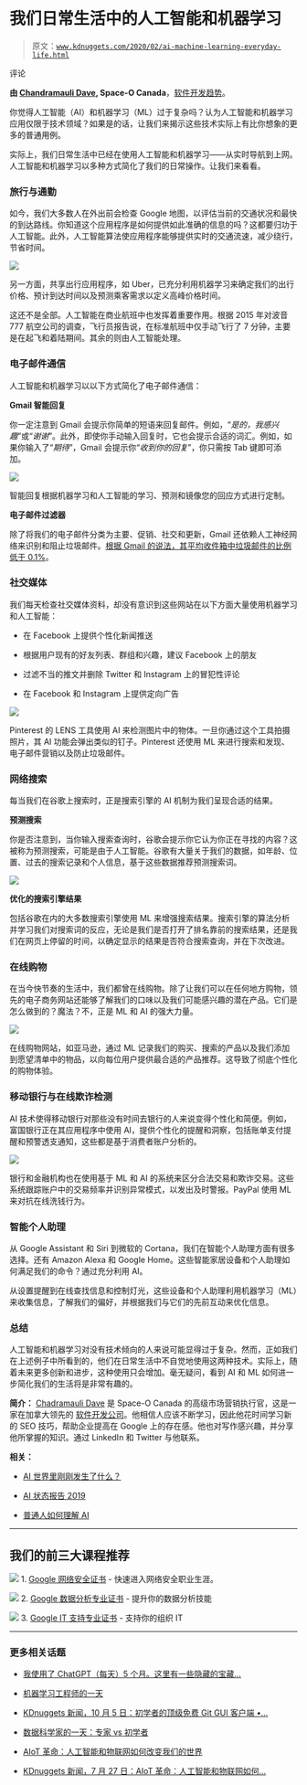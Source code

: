 # 我们日常生活中的人工智能和机器学习

> 原文：[`www.kdnuggets.com/2020/02/ai-machine-learning-everyday-life.html`](https://www.kdnuggets.com/2020/02/ai-machine-learning-everyday-life.html)

评论

**由 [Chandramauli Dave](https://twitter.com/seochandramauli), Space-O Canada**，[软件开发趋势](https://www.spaceo.ca/top-software-development-trends/)。

你觉得人工智能（AI）和机器学习（ML）过于复杂吗？认为人工智能和机器学习应用仅限于技术领域？如果是的话，让我们来揭示这些技术实际上有比你想象的更多的普通用例。

实际上，我们日常生活中已经在使用人工智能和机器学习——从实时导航到上网。人工智能和机器学习以多种方式简化了我们的日常操作。让我们来看看。

### 旅行与通勤

如今，我们大多数人在外出前会检查 Google 地图，以评估当前的交通状况和最快的到达路线。你知道这个应用程序是如何提供如此准确的信息的吗？这都要归功于人工智能。此外，人工智能算法使应用程序能够提供实时的交通流速，减少绕行，节省时间。

![](img/7ffa07730426b4c668ebdc3cc85a2231.png)

另一方面，共享出行应用程序，如 Uber，已充分利用机器学习来确定我们的出行价格、预计到达时间以及预测乘客需求以定义高峰价格时间。

这还不是全部。人工智能在商业航班中也发挥着重要作用。根据 2015 年对波音 777 航空公司的调查，飞行员报告说，在标准航班中仅手动飞行了 7 分钟，主要是在起飞和着陆期间。其余的则由人工智能处理。

### 电子邮件通信

人工智能和机器学习以以下方式简化了电子邮件通信：

**Gmail 智能回复**

你一定注意到 Gmail 会提示你简单的短语来回复邮件。例如，“*是的，我感兴趣*”或“*谢谢*”。此外，即使你手动输入回复时，它也会提示合适的词汇。例如，如果你输入了“*期待*”，Gmail 会提示你“*收到你的回复*”，你只需按 Tab 键即可添加。

![](img/faef69868d216d966e687819b22d9fd6.png)

智能回复根据机器学习和人工智能的学习、预测和镜像您的回应方式进行定制。

**电子邮件过滤器**

除了将我们的电子邮件分类为主要、促销、社交和更新，Gmail 还依赖人工神经网络来识别和阻止垃圾邮件。[根据 Gmail 的说法，其平均收件箱中垃圾邮件的比例低于 0.1%](https://gmail.googleblog.com/2015/07/the-mail-you-want-not-spam-you-dont.html)。

### 社交媒体

我们每天检查社交媒体资料，却没有意识到这些网站在以下方面大量使用机器学习和人工智能：

+   在 Facebook 上提供个性化新闻推送

+   根据用户现有的好友列表、群组和兴趣，建议 Facebook 上的朋友

+   过滤不当的推文并删除 Twitter 和 Instagram 上的冒犯性评论

+   在 Facebook 和 Instagram 上提供定向广告

![](img/8172fb1be7448eb1be91015eb413e2eb.png)

Pinterest 的 LENS 工具使用 AI 来检测图片中的物体。一旦你通过这个工具拍摄照片，其 AI 功能会弹出类似的钉子。Pinterest 还使用 ML 来进行搜索和发现、电子邮件营销以及防止垃圾邮件。

### 网络搜索

每当我们在谷歌上搜索时，正是搜索引擎的 AI 机制为我们呈现合适的结果。

**预测搜索**

你是否注意到，当你输入搜索查询时，谷歌会提示你它认为你正在寻找的内容？这被称为预测搜索，可能是由于人工智能。谷歌有大量关于我们的数据，如年龄、位置、过去的搜索记录和个人信息，基于这些数据推荐预测搜索词。

![](img/41a7c253372dc1c5d93639c739ebd60c.png)

**优化的搜索引擎结果**

包括谷歌在内的大多数搜索引擎使用 ML 来增强搜索结果。搜索引擎的算法分析并学习我们对搜索词的反应，无论是我们是否打开了排名靠前的搜索结果，还是我们在网页上停留的时间，以确定显示的结果是否符合搜索查询，并在下次改进。

### 在线购物

在当今快节奏的生活中，我们都曾在线购物。除了让我们可以在任何地方购物，领先的电子商务网站还能够了解我们的口味以及我们可能感兴趣的潜在产品。它们是怎么做到的？魔法？不，正是 ML 和 AI 的强大力量。

![](img/dc132a39b1668f65f0184b25f1c608c9.png)

在线购物网站，如亚马逊，通过 ML 记录我们的购买、搜索的产品以及我们添加到愿望清单中的物品，以向每位用户提供最合适的产品推荐。这导致了彻底个性化的购物体验。

### 移动银行与在线欺诈检测

AI 技术使得移动银行对那些没有时间去银行的人来说变得个性化和简便。例如，富国银行正在其应用程序中使用 AI，提供个性化的提醒和洞察，包括账单支付提醒和预警透支通知，这些都是基于消费者账户分析的。

![](img/608d640f5ca986ac4475d2b1408ad4a1.png)

银行和金融机构也在使用基于 ML 和 AI 的系统来区分合法交易和欺诈交易。这些系统跟踪账户中的交易频率并识别异常模式，以发出及时警报。PayPal 使用 ML 来对抗在线洗钱行为。

### 智能个人助理

从 Google Assistant 和 Siri 到微软的 Cortana，我们在智能个人助理方面有很多选择。还有 Amazon Alexa 和 Google Home。这些智能家居设备和个人助理如何满足我们的命令？通过充分利用 AI。

从设置提醒到在线查找信息和控制灯光，这些设备和个人助理利用机器学习（ML）来收集信息，了解我们的偏好，并根据我们与它们的先前互动来优化信息。

### 总结

人工智能和机器学习对没有技术倾向的人来说可能显得过于复杂。然而，正如我们在上述例子中所看到的，他们在日常生活中不自觉地使用这两种技术。实际上，随着未来更多创新和进步，这种使用只会增加。毫无疑问，看到 AI 和 ML 如何进一步简化我们的生活将是非常有趣的。

**简介：** [Chadramauli Dave](https://www.linkedin.com/in/chandramauli-dave-90a9b7144/) 是 Space-O Canada 的高级市场营销执行官，这是一家在加拿大领先的 [软件开发公司](https://www.spaceo.ca/)。他相信人应该不断学习，因此他花时间学习新的 SEO 技巧，帮助企业提高在 Google 上的存在感。他也对写作感兴趣，并分享他所掌握的知识。通过 LinkedIn 和 Twitter 与他联系。

**相关：**

+   [AI 世界里刚刚发生了什么？](https://www.kdnuggets.com/2019/12/review-what-happened-ai.html)

+   [AI 状态报告 2019](https://www.kdnuggets.com/2019/07/state-ai-report-2019.html)

+   [普通人如何理解 AI](https://www.kdnuggets.com/2019/04/ai-ordinary-folks.html)

* * *

## 我们的前三大课程推荐

![](img/0244c01ba9267c002ef39d4907e0b8fb.png) 1\. [Google 网络安全证书](https://www.kdnuggets.com/google-cybersecurity) - 快速进入网络安全职业生涯。

![](img/e225c49c3c91745821c8c0368bf04711.png) 2\. [Google 数据分析专业证书](https://www.kdnuggets.com/google-data-analytics) - 提升你的数据分析技能

![](img/0244c01ba9267c002ef39d4907e0b8fb.png) 3\. [Google IT 支持专业证书](https://www.kdnuggets.com/google-itsupport) - 支持你的组织 IT

* * *

### 更多相关话题

+   [我使用了 ChatGPT（每天）5 个月。这里有一些隐藏的宝藏…](https://www.kdnuggets.com/2023/07/used-chatgpt-every-day-5-months-hidden-gems-change-life.html)

+   [机器学习工程师的一天](https://www.kdnuggets.com/2022/10/day-life-machine-learning-engineer.html)

+   [KDnuggets 新闻，10 月 5 日：初学者的顶级免费 Git GUI 客户端 •…](https://www.kdnuggets.com/2022/n39.html)

+   [数据科学家的一天：专家 vs 初学者](https://www.kdnuggets.com/2022/09/day-life-data-scientist-expert-beginner.html)

+   [AIoT 革命：人工智能和物联网如何改变我们的世界](https://www.kdnuggets.com/2022/07/aiot-revolution-ai-iot-transforming-world.html)

+   [KDnuggets 新闻，7 月 27 日：AIoT 革命：人工智能和物联网如何…](https://www.kdnuggets.com/2022/n30.html)
